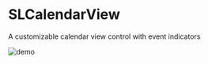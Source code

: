 # SLCalendarView

A customizable calendar view control with event indicators

![demo](https://user-images.githubusercontent.com/5428181/34727083-eb2def0c-f566-11e7-8b3c-2eeba6d902c7.png)
